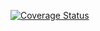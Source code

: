 [![Coverage Status](https://coveralls.io/repos/github/koladetyk/devops-project/badge.svg?branch=main)](https://coveralls.io/github/koladetyk/devops-project?branch=main)
